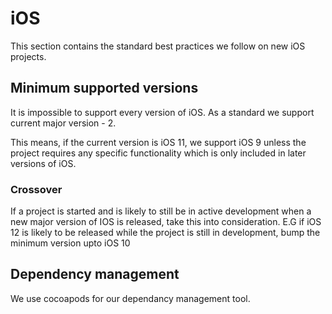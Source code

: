 # iOS

This section contains the standard best practices we follow on new iOS projects.

## Minimum supported versions
It is impossible to support every version of iOS. As a standard we support current major version - 2.

This means, if the current version is iOS 11, we support iOS 9 unless the project requires any specific functionality which is only included in later versions of iOS. 

### Crossover
If a project is started and is likely to still be in active development when a new major version of IOS is released, take this into consideration. E.G if iOS 12 is likely to be released while the project is still in development, bump the minimum version upto iOS 10

## Dependency management
We use cocoapods for our dependancy management tool.
